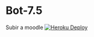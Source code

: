 # Bot-7.5
Subir a moodle
[![Heroku Deploy](https://www.herokucdn.com/deploy/button.svg)](https://heroku.com/deploy?template=https://github.com/Andierli/Bot-7.5)
